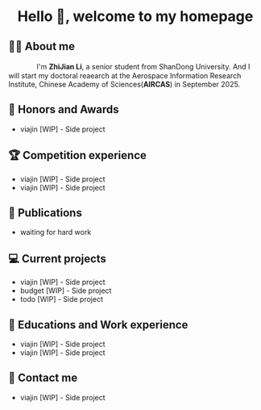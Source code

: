 <h1 align="center">Hello 👋, welcome to my homepage</h1>

## 👨‍🎓 About me
   　　　　I'm **ZhiJian Li**, a senior student from ShanDong University. And I will start my doctoral reaearch at the Aerospace Information Research Institute, Chinese Academy of Sciences(**AIRCAS**) in September 2025.

## 🏅 Honors and Awards
- viajin [WIP] - Side project

## 🏆 Competition experience
- viajin [WIP] - Side project
- viajin [WIP] - Side project

## 📰 Publications
- waiting for hard work

## 💻 Current projects
- viajin [WIP] - Side project
- budget [WIP] - Side project
- todo [WIP] - Side project

## 📖 Educations and Work experience
- viajin [WIP] - Side project
- viajin [WIP] - Side project

## 📧 Contact me
- viajin [WIP] - Side project




<!--
**warriorLZJ/warriorLZJ** is a ✨ _special_ ✨ repository because its `README.md` (this file) appears on your GitHub profile.

Here are some ideas to get you started:

- 🔭 I’m currently working on ...
- 🌱 I’m currently learning ...
- 👯 I’m looking to collaborate on ...
- 🤔 I’m looking for help with ...
- 💬 Ask me about ...
- 📫 How to reach me: ...
- 😄 Pronouns: ...
- ⚡ Fun fact: ...
-->
